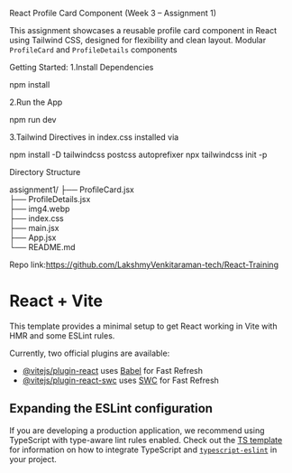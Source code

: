 
 React Profile Card Component (Week 3 – Assignment 1)

This assignment showcases a reusable profile card component in React using Tailwind CSS, designed for flexibility and clean layout.
 Modular `ProfileCard` and `ProfileDetails` components

Getting Started:
1.Install Dependencies

npm install

2.Run the App

npm run dev 

3.Tailwind Directives in index.css installed via 

npm install -D tailwindcss postcss autoprefixer
npx tailwindcss init -p


Directory Structure

assignment1/
├── ProfileCard.jsx        
├── ProfileDetails.jsx    
├── img4.webp              
├── index.css             
├── main.jsx               
├── App.jsx               
└── README.md

Repo link:https://github.com/LakshmyVenkitaraman-tech/React-Training

# React + Vite

This template provides a minimal setup to get React working in Vite with HMR and some ESLint rules.

Currently, two official plugins are available:

- [@vitejs/plugin-react](https://github.com/vitejs/vite-plugin-react/blob/main/packages/plugin-react) uses [Babel](https://babeljs.io/) for Fast Refresh
- [@vitejs/plugin-react-swc](https://github.com/vitejs/vite-plugin-react/blob/main/packages/plugin-react-swc) uses [SWC](https://swc.rs/) for Fast Refresh

## Expanding the ESLint configuration

If you are developing a production application, we recommend using TypeScript with type-aware lint rules enabled. Check out the [TS template](https://github.com/vitejs/vite/tree/main/packages/create-vite/template-react-ts) for information on how to integrate TypeScript and [`typescript-eslint`](https://typescript-eslint.io) in your project.
